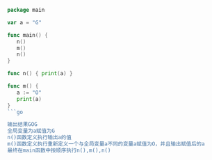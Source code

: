 ```go
package main

var a = "G"

func main() {
   n()
   m()
   n()
}

func n() { print(a) }

func m() {
   a := "O"
   print(a)
}
```go

输出结果GOG
全局变量为a赋值为G
n()函数定义执行输出a的值
m()函数定义执行重新定义一个与全局变量a不同的变量a赋值为O，并且输出赋值后的a
最终在main函数中按顺序执行n(),m(),n()